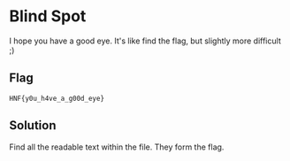 # Blind Spot

I hope you have a good eye. It's like find the flag, but slightly more difficult ;)

## Flag

`HNF{y0u_h4ve_a_g00d_eye}`

## Solution

Find all the readable text within the file. They form the flag.
